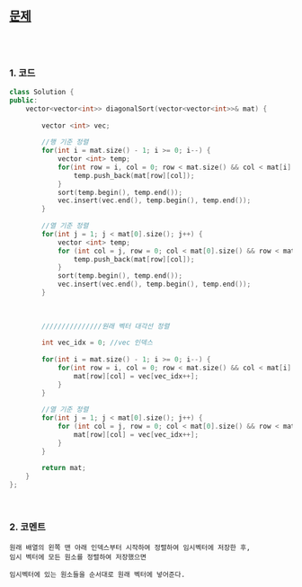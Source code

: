 [문제](https://leetcode.com/problems/sort-the-matrix-diagonally/)
---------------------------------------

<br>
<br>

### 1. 코드 
```cpp
class Solution {
public:
    vector<vector<int>> diagonalSort(vector<vector<int>>& mat) {
        
        vector <int> vec;
        
        //행 기준 정렬
        for(int i = mat.size() - 1; i >= 0; i--) {
            vector <int> temp;
            for(int row = i, col = 0; row < mat.size() && col < mat[i].size(); row++, col++) {
                temp.push_back(mat[row][col]);                     
            }
            sort(temp.begin(), temp.end());
            vec.insert(vec.end(), temp.begin(), temp.end());
        }
        
        //열 기준 정렬
        for(int j = 1; j < mat[0].size(); j++) {
            vector <int> temp;
            for (int col = j, row = 0; col < mat[0].size() && row < mat.size(); col++, row++) {
                temp.push_back(mat[row][col]);
            }
            sort(temp.begin(), temp.end());
            vec.insert(vec.end(), temp.begin(), temp.end());
        }
        
        
        
        ///////////////원래 벡터 대각선 정렬
        
        int vec_idx = 0; //vec 인덱스 
        
        for(int i = mat.size() - 1; i >= 0; i--) {
            for(int row = i, col = 0; row < mat.size() && col < mat[i].size(); row++, col++) {
                mat[row][col] = vec[vec_idx++];                     
            }
        }
        
        //열 기준 정렬
        for(int j = 1; j < mat[0].size(); j++) {
            for (int col = j, row = 0; col < mat[0].size() && row < mat.size(); col++, row++) {
                mat[row][col] = vec[vec_idx++];  
            }
        }
        
        return mat;
    }
};
```

<br>

### 2. 코멘트

    원래 배열의 왼쪽 맨 아래 인덱스부터 시작하여 정렬하여 임시벡터에 저장한 후,
    임시 벡터에 모든 원소를 정렬하여 저장했으면 
    
    임시벡터에 있는 원소들을 순서대로 원래 벡터에 넣어준다. 
